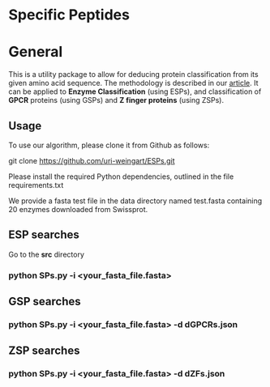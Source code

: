 Specific Peptides
=============

# General

This is a utility package to allow for deducing protein classification from its given amino acid sequence. 
The methodology is described in our [article](https://github.com/uri-weingart/ESPs/blob/main/Specific_Peptides_Perspective_of_Proteins.pdf/).
 It can be applied to **Enzyme Classification** (using ESPs), and classification of **GPCR** proteins (using GSPs) and **Z finger proteins** (using ZSPs).

## Usage

To use our algorithm, please clone it from Github as follows:
 
git clone https://github.com/uri-weingart/ESPs.git
 
Please install the required Python dependencies, outlined in the file requirements.txt
 
We provide a fasta test file  in the data directory named  test.fasta  containing 20 enzymes downloaded from Swissprot.

## ESP searches

Go to the **src** directory

### python SPs.py -i <your_fasta_file.fasta>
  
## GSP   searches
 
### python SPs.py -i <your_fasta_file.fasta> -d  dGPCRs.json

## ZSP   searches

### python SPs.py -i <your_fasta_file.fasta> -d  dZFs.json
 